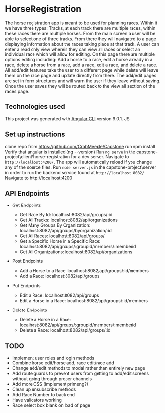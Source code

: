 # HorseRegistration
The horse registration app is meant to be used for planning races. Within it we have three types: Tracks, at each track there are multiple races, within these races there are multiple horses. From the main screen a user will be able to select one of three tracks. From there they will navigated to a page displaying information about the races taking place at that track. A user can enter a read only view wherein they can view all races or select an individual race which will allow for editing. On this page there are multiple options editing including: Add a horse to a race, edit a horse already in a race, delete a horse from a race, add a race, edit a race, and delete a race. All add/edit features take the user to a different page while delete will leave them on the race page and update directly from there. The add/edit pages are set in form structures and will warn the user if they leave without saving. Once the user saves they will be routed back to the view all section of the races page. 

## Technologies used
This project was generated with [Angular CLI](https://github.com/angular/angular-cli) version 9.0.1.
JS
## Set up instructions
clone repo from https://github.com/CrabMeeple/Capstone
run npm install
Verify that angular is installed (ng --version)
Run `ng serve` in the capstone-project\client\horse-registration for a dev server. Navigate to `http://localhost:4200/`. The app will automatically reload if you change any of the source files.
Run `node server.js` in the capstone-project\server in order to run the backend service found at `http://localhost:8082/`
Navigate to http://localhost:4200

## API Endpoints
* Get Endpoints
  * Get Race By Id: localhost:8082/api/groups/:id
  * Get All Tracks: localhost:8082/api/organizations
  * Get Many Groups By Organization: localhost:8082/api/groups/byorganization/:id
  * Get All Races: localhost:8082/api/groups/
  * Get a Specific Horse in a Specific Race: localhost:8082/api/groups/:groupid/members/:memberid
  * Get All Organizations: localhost:8082/api/organizations

* Post Endpoints
  * Add a Horse to a Race: localhost:8082/api/groups/:id/members
  * Add a Race: localhost:8082/api/groups

* Put Endpoints
  * Edit a Race: localhost:8082/api/groups
  * Edit a Horse in a Race: localhost:8082/api/groups/:id/members

* Delete Endpoints
  * Delete a Horse in a Race: localhost:8082/api/groups/:groupid/members/:memberid
  * Delete a Race: localhost:8082/api/groups/:id

## TODO
* Implement user roles and login methods
* Combine horse edit/horse add, race edit/race add
* Change add/edit methods to modal rather than entirely new page
* Add route guards to prevent users from getting to add/edit screens without going through proper channels
* Add more CSS (implement primeng?)
* Clean up unsubscribe methods
* Add Race Number to back end
* Have validators working
* Race select box blank on load of page
